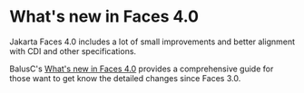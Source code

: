 # What's new in Faces 4.0

Jakarta Faces 4.0 includes a lot of small improvements and better alignment with CDI and other specifications.

BalusC's [What's new in Faces 4.0](https://balusc.omnifaces.org/2021/11/whats-new-in-faces-40.html) provides a comprehensive guide for those want to get know the detailed changes since Faces 3.0.
